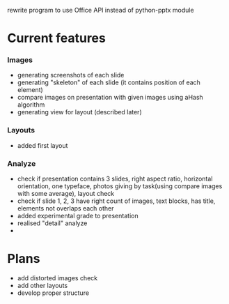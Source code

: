 rewrite program to use Office API instead of python-pptx module

# Current features

### Images

* generating screenshots of each slide
* generating "skeleton" of each slide (it contains position of each element)
* compare images on presentation with given images using aHash algorithm
* generating view for layout (described later)

### Layouts

* added first layout

### Analyze

* check if presentation contains 3 slides, right aspect ratio, horizontal orientation, one typeface, photos giving by
 task(using compare images with some average), layout check
* check if slide 1, 2, 3 have right count of images, text blocks, has title, elements not overlaps each other
* added experimental grade to presentation
* realised "detail" analyze
* 
 

# Plans

* add distorted images check
* add other layouts
* develop proper structure